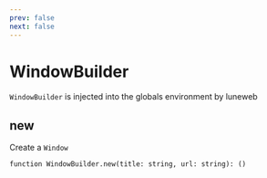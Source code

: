 ```yaml
---
prev: false
next: false
---
```


# WindowBuilder

`WindowBuilder` is injected into the globals environment by luneweb

## new <Badge text="Function"/>

Create a `Window`

```luau
function WindowBuilder.new(title: string, url: string): ()
```
